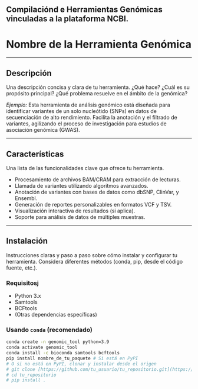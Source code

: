 ## Compilaciónd e Herramientas Genómicas vinculadas a la plataforma NCBI.

# Nombre de la Herramienta Genómica

---

## Descripción

Una descripción concisa y clara de tu herramienta. ¿Qué hace? ¿Cuál es su propósito principal? ¿Qué problema resuelve en el ámbito de la genómica?

*Ejemplo:*
Esta herramienta de análisis genómico está diseñada para identificar variantes de un solo nucleótido (SNPs) en datos de secuenciación de alto rendimiento. Facilita la anotación y el filtrado de variantes, agilizando el proceso de investigación para estudios de asociación genómica (GWAS).

---

## Características

Una lista de las funcionalidades clave que ofrece tu herramienta.

* Procesamiento de archivos BAM/CRAM para extracción de lecturas.
* Llamada de variantes utilizando algoritmos avanzados.
* Anotación de variantes con bases de datos como dbSNP, ClinVar, y Ensembl.
* Generación de reportes personalizables en formatos VCF y TSV.
* Visualización interactiva de resultados (si aplica).
* Soporte para análisis de datos de múltiples muestras.

---

## Instalación

Instrucciones claras y paso a paso sobre cómo instalar y configurar tu herramienta. Considera diferentes métodos (conda, pip, desde el código fuente, etc.).

### Requisitosj

* Python 3.x
* Samtools
* BCFtools
* (Otras dependencias específicas)

### Usando `conda` (recomendado)

```bash
conda create -n genomic_tool python=3.9
conda activate genomic_tool
conda install -c bioconda samtools bcftools
pip install nombre_de_tu_paquete # Si está en PyPI
# O si no está en PyPI, clonar y instalar desde el origen
# git clone [https://github.com/tu_usuario/tu_repositorio.git](https://github.com/tu_usuario/tu_repositorio.git)
# cd tu_repositorio
# pip install .
